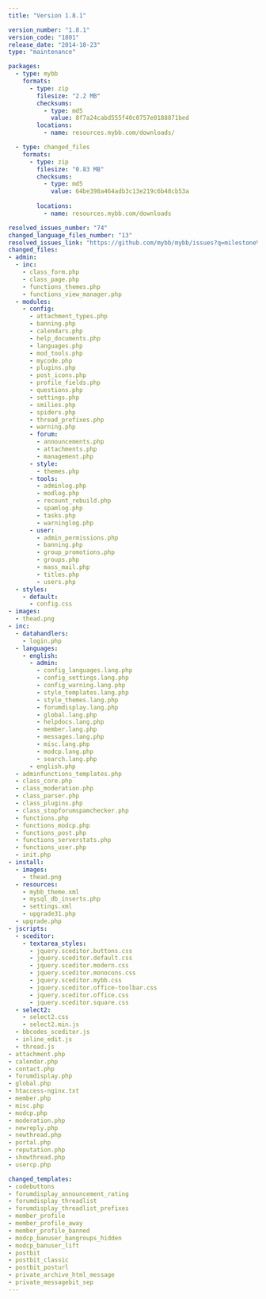 ```yaml
---
title: "Version 1.8.1"

version_number: "1.8.1"
version_code: "1801"
release_date: "2014-10-23"
type: "maintenance"

packages:
  - type: mybb
    formats:
      - type: zip
        filesize: "2.2 MB"
        checksums:
          - type: md5
            value: 8f7a24cabd555f40c0757e0188871bed
        locations:
          - name: resources.mybb.com/downloads/

  - type: changed_files
    formats:
      - type: zip
        filesize: "0.83 MB"
        checksums:
          - type: md5
            value: 64be398a464adb3c13e219c6b48cb53a
            
        locations:
          - name: resources.mybb.com/downloads

resolved_issues_number: "74"
changed_language_files_number: "13"
resolved_issues_link: "https://github.com/mybb/mybb/issues?q=milestone%3A1.8.1+is%3Aclosed"
changed_files:
- admin:
  - inc:
    - class_form.php
    - class_page.php
    - functions_themes.php
    - functions_view_manager.php
  - modules:
    - config:
      - attachment_types.php
      - banning.php
      - calendars.php
      - help_documents.php
      - languages.php
      - mod_tools.php
      - mycode.php
      - plugins.php
      - post_icons.php
      - profile_fields.php
      - questions.php
      - settings.php
      - smilies.php
      - spiders.php
      - thread_prefixes.php
      - warning.php
      - forum:
        - announcements.php
        - attachments.php
        - management.php
      - style:
        - themes.php
      - tools:
        - adminlog.php
        - modlog.php
        - recount_rebuild.php
        - spamlog.php
        - tasks.php
        - warninglog.php
      - user:
        - admin_permissions.php
        - banning.php
        - group_promotions.php
        - groups.php
        - mass_mail.php
        - titles.php
        - users.php
  - styles:
    - default:
      - config.css
- images:
  - thead.png
- inc:
  - datahandlers:
    - login.php
  - languages:
    - english:
      - admin:
        - config_languages.lang.php
        - config_settings.lang.php
        - config_warning.lang.php
        - style_templates.lang.php
        - style_themes.lang.php
        - forumdisplay.lang.php
        - global.lang.php
        - helpdocs.lang.php
        - member.lang.php
        - messages.lang.php
        - misc.lang.php
        - modcp.lang.php
        - search.lang.php
      - english.php
  - adminfunctions_templates.php
  - class_core.php
  - class_moderation.php
  - class_parser.php
  - class_plugins.php
  - class_stopforumspamchecker.php
  - functions.php
  - functions_modcp.php
  - functions_post.php
  - functions_serverstats.php
  - functions_user.php
  - init.php
- install:
  - images:
    - thead.png
  - resources:
    - mybb_theme.xml
    - mysql_db_inserts.php
    - settings.xml
    - upgrade31.php
  - upgrade.php
- jscripts:
  - sceditor:
    - textarea_styles:
      - jquery.sceditor.buttons.css
      - jquery.sceditor.default.css
      - jquery.sceditor.modern.css
      - jquery.sceditor.monocons.css
      - jquery.sceditor.mybb.css
      - jquery.sceditor.office-toolbar.css
      - jquery.sceditor.office.css
      - jquery.sceditor.square.css
  - select2:
    - select2.css
    - select2.min.js
  - bbcodes_sceditor.js
  - inline_edit.js
  - thread.js
- attachment.php
- calendar.php
- contact.php
- forumdisplay.php
- global.php
- htaccess-nginx.txt
- member.php
- misc.php
- modcp.php
- moderation.php
- newreply.php
- newthread.php
- portal.php
- reputation.php
- showthread.php
- usercp.php

changed_templates:
- codebuttons
- forumdisplay_announcement_rating
- forumdisplay_threadlist
- forumdisplay_threadlist_prefixes
- member_profile
- member_profile_away
- member_profile_banned
- modcp_banuser_bangroups_hidden
- modcp_banuser_lift
- postbit
- postbit_classic
- postbit_posturl
- private_archive_html_message
- private_messagebit_sep
---
```

